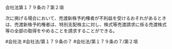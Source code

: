 会社法第１７９条の７第２項

次に掲げる場合において、売渡新株予約権者が不利益を受けるおそれがあるときは、売渡新株予約権者は、特別支配株主に対し、株式等売渡請求に係る売渡株式等の全部の取得をやめることを請求することができる。

#会社法
#会社法/第１７９条の７
#会社法/第１７９条の７/第２項
